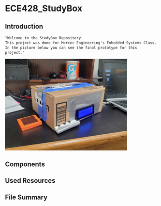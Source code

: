# ECE428_StudyBox

## Introduction
    "Welcome to the StudyBox Repository. 
    This project was done for Mercer Engineering's Embedded Systems Class. 
    In the picture below you can see the final prototype for this project."
<img src='Circuits/StudyBox.jpg' width='80%'/>

## Components

## Used Resources

## File Summary